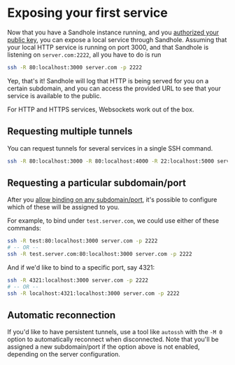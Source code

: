 # Exposing your first service

Now that you have a Sandhole instance running, and you [authorized your public key](./configuration.md#adding-users-and-admins), you can expose a local service through Sandhole. Assuming that your local HTTP service is running on port 3000, and that Sandhole is listening on `server.com:2222`, all you have to do is run

```bash
ssh -R 80:localhost:3000 server.com -p 2222
```

Yep, that's it! Sandhole will log that HTTP is being served for you on a certain subdomain, and you can access the provided URL to see that your service is available to the public.

For HTTP and HTTPS services, Websockets work out of the box.

## Requesting multiple tunnels

You can request tunnels for several services in a single SSH command.

```bash
ssh -R 80:localhost:3000 -R 80:localhost:4000 -R 22:localhost:5000 server.com -p 2222
```

## Requesting a particular subdomain/port

After you [allow binding on any subdomain/port](configuration.md#allow-binding-on-any-subdomainsports), it's possible to configure which of these will be assigned to you.

For example, to bind under `test.server.com`, we could use either of these commands:

```bash
ssh -R test:80:localhost:3000 server.com -p 2222
# -- OR --
ssh -R test.server.com:80:localhost:3000 server.com -p 2222
```

And if we'd like to bind to a specific port, say 4321:

```bash
ssh -R 4321:localhost:3000 server.com -p 2222
# -- OR --
ssh -R localhost:4321:localhost:3000 server.com -p 2222
```

## Automatic reconnection

If you'd like to have persistent tunnels, use a tool like `autossh` with the `-M 0` option to automatically reconnect when disconnected. Note that you'll be assigned a new subdomain/port if the option above is not enabled, depending on the server configuration.
